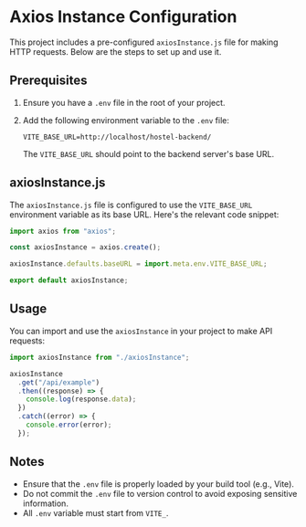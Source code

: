 # Axios Instance Configuration

This project includes a pre-configured `axiosInstance.js` file for making HTTP requests. Below are the steps to set up and use it.

## Prerequisites

1. Ensure you have a `.env` file in the root of your project.
2. Add the following environment variable to the `.env` file:

   ```env
   VITE_BASE_URL=http://localhost/hostel-backend/
   ```

   The `VITE_BASE_URL` should point to the backend server's base URL.

## axiosInstance.js

The `axiosInstance.js` file is configured to use the `VITE_BASE_URL` environment variable as its base URL. Here's the relevant code snippet:

```javascript
import axios from "axios";

const axiosInstance = axios.create();

axiosInstance.defaults.baseURL = import.meta.env.VITE_BASE_URL;

export default axiosInstance;
```

## Usage

You can import and use the `axiosInstance` in your project to make API requests:

```javascript
import axiosInstance from "./axiosInstance";

axiosInstance
  .get("/api/example")
  .then((response) => {
    console.log(response.data);
  })
  .catch((error) => {
    console.error(error);
  });
```

## Notes

- Ensure that the `.env` file is properly loaded by your build tool (e.g., Vite).
- Do not commit the `.env` file to version control to avoid exposing sensitive information.
- All `.env` variable must start from `VITE_`.
